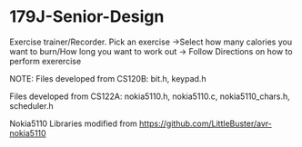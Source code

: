 # 179J-Senior-Design
Exercise trainer/Recorder.  Pick an exercise ->Select how many calories you want to burn/How long you want to work out -> Follow Directions on how to perform exerercise

NOTE:
Files developed from CS120B: bit.h, keypad.h

Files developed from CS122A: nokia5110.h, nokia5110.c, nokia5110_chars.h, scheduler.h

Nokia5110 Libraries modified from https://github.com/LittleBuster/avr-nokia5110
